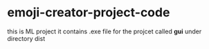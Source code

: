 # emoji-creator-project-code
this is ML project 
it contains .exe file for the projcet called <b>gui</b> under directory dist
